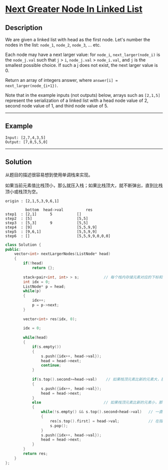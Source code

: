 # [Next Greater Node In Linked List](https://leetcode.com/problems/next-greater-node-in-linked-list/)

## Description

We are given a linked list with head as the first node.  Let's number the nodes in the list: `node_1`, `node_2`, `node_3`, ... etc.

Each node may have a next larger value: for `node_i`, `next_larger(node_i)` is the `node_j.val` such that `j` > `i`, `node_j.val` > `node_i.val`, and `j` is the smallest possible choice.  If such a j does not exist, the next larger value is 0.

Return an array of integers answer, where `answer[i] = next_larger(node_{i+1})`.

Note that in the example inputs (not outputs) below, arrays such as `[2,1,5]` represent the serialization of a linked list with a head node value of 2, second node value of 1, and third node value of 5.

---

## Example

```
Input: [2,7,4,3,5]
Output: [7,0,5,5,0]
```


---

## Solution
从题目的描述很容易想到使用单调栈来实现。

如果当前元素值比栈顶小，那么就压入栈；如果比栈顶大，就不断弹出，直到比栈顶小或栈顶为空。

```
origin : [2,1,5,3,9,6,1]

         bottom  head->val          res
step1  : [2,1]      5           []
step2  : [5]                    [5,5]
step3  : [5,3]      9           [5,5]
step4  : [9]                    [5,5,9,9]
step5  : [9,6,1]                [5,5,9,9]
step6  : []                     [5,5,9,9,0,0,0]
```

```c++
class Solution {
public:
    vector<int> nextLargerNodes(ListNode* head) 
    {
        if(!head)
            return {};
        
        stack<pair<int, int> > s;           // 每个栈内存储元素对应的下标和元素值<idx, val>
        int idx = 0;
        ListNode* p = head;
        while(p)
        {
            idx++;
            p = p->next;
        }
        
        vector<int> res(idx, 0);
        
        idx = 0;
        
        while(head)
        {
            if(s.empty())
            {
                s.push({idx++, head->val});
                head = head->next;
                continue;
            }
            
            if(s.top().second>=head->val)    // 如果栈顶元素比新的元素大，那么还没有找到比其大的，继续放入栈
            {
                s.push({idx++, head->val});
                head = head->next;
            }
            else                            // 如果栈顶元素比新的元素小，那么找到了对应的值
            {
                while(!s.empty() && s.top().second<head->val)   // 一直弹出元素，直到栈顶大于要压入的值
                {
                    res[s.top().first] = head->val;             // 在指定位置放入指定的值
                    s.pop();
                }
                s.push({idx++, head->val});
                head = head->next;
            }
        }
        return res;
    }
};
```
